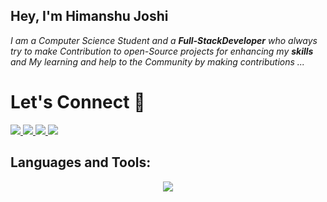 
## Hey, I'm Himanshu Joshi
<p>
  <em>
    I am a Computer Science Student and a <b>Full-StackDeveloper</b> who always try to make Contribution to open-Source projects for enhancing my <b>skills</b> and My learning and help to the Community by making contributions ...
  </em>  
</p>
<h1 align="left">
  Let's Connect 💬
</h1>

<p align="left">
 <a href="https://www.linkedin.com/in/himanshujoshi011/">
    <img src="https://img.shields.io/badge/LinkedIn-0077B5?style=for-the-badge&logo=linkedin&logoColor=white" />
  </a>
<a href="https://twitter.com/himanshuJ144">
   <img src="https://img.shields.io/badge/Twitter-1DA1F2?style=for-the-badge&logo=twitter&logoColor=white" />
</a>
   <a href="https://hashnode.com/@Himanj">
   <img src="https://img.shields.io/badge/Hashnode-2962FF?style=for-the-badge&logo=hashnode&logoColor=white" />
  </a>
  <a href="https://leetcode.com/u/joshima14">
   <img src="https://img.shields.io/badge/-LeetCode-FFA116?style=for-the-badge&logo=LeetCode&logoColor=black" />
  </a>
  </br>
</p>


<h2 align="left">Languages and Tools:</h2>

<p align="center">
  <a href="https://skillicons.dev">
    <img src="https://skillicons.dev/icons?i=java,html,css,bootstrap,js,express,git,github,linux,docker,nodejs,nginx,c,cpp,vim,mongodb,mysql,postman,powershell,react,aws" />
  </a>
</p>

</br>

<a src ="https://github.com/HimanshuJ011/HimanshuJ011/blob/output/github-contribution-grid-snake.gif"></a>

